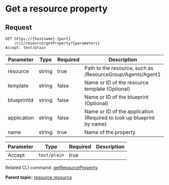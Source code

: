 # Get a resource property

## Request

```
GET https://{hostname}:{port}
    /cli/resource/getProperty?{parameters}
Accept: text/plain

```

|Parameter|Type|Required|Description|
|---------|----|--------|-----------|
|resource|string|true|Path to the resource, such as /ResourceGroup/Agents/Agent1|
|template|string|false|Name or ID of the resource template \(Optional\)|
|blueprintId|string|false|Name or ID of the blueprint \(Optional\)|
|application|string|false|Name or ID of the application \(Required to look up blueprint by name\)|
|name|string|true|Name of the property|

|Parameter|Type|Required|Description|
|---------|----|--------|-----------|
|Accept|`text/plain`|true| |

Related CLI command: [getResourceProperty](udclient_getresourceproperty.md).

**Parent topic:** [resource resource](../../com.ibm.udeploy.api.doc/topics/rest_cli_resource.md)

